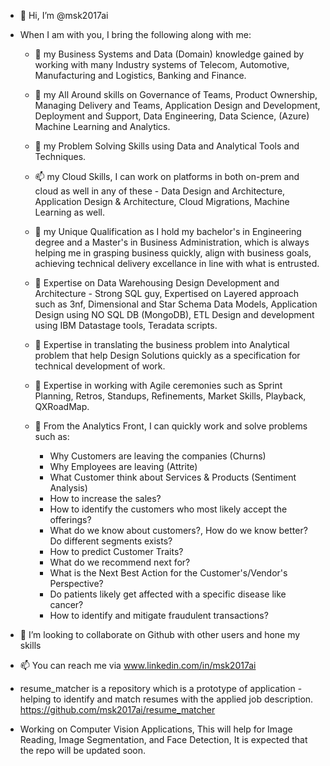 - 👋 Hi, I’m @msk2017ai
                        
- When I am with you, I bring the following along with me:
      
   - 💞️   my Business Systems and Data (Domain) knowledge gained by working with many Industry systems of Telecom, Automotive, Manufacturing and Logistics, Banking and Finance.
         
   - 👀   my All Around skills on Governance of Teams, Product Ownership, Managing  Delivery and Teams, Application Design and Development, Deployment and Support, Data Engineering, Data Science, (Azure) Machine Learning and Analytics.  
         
   - 👋   my Problem Solving Skills using Data and Analytical Tools and Techniques.

   - 📫   my Cloud Skills, I can work on platforms in both on-prem and cloud as well in any of these - Data Design and Architecture, Application Design & Architecture, Cloud Migrations, Machine Learning as well.
          
   - 🌱   my Unique Qualification as I hold my bachelor's in Engineering degree and a Master's in Business Administration, which is always helping me in grasping business quickly, align with business goals, achieving technical delivery excellance in line with what is entrusted.
        
   - 💞️   Expertise on Data Warehousing Design Development and Architecture - Strong SQL guy, Expertised on Layered approach such as 3nf, Dimensional and Star Schema Data Models, Application Design using NO SQL DB (MongoDB), ETL Design and development using IBM Datastage tools, Teradata scripts.
         
   - 👀   Expertise in translating the business problem into Analytical problem that help Design Solutions quickly as a specification for technical development of work.
         
   - 👋  Expertise in working with Agile ceremonies such as Sprint Planning, Retros, Standups, Refinements, Market Skills, Playback, QXRoadMap.
               
   - 🌱  From the Analytics Front, I can quickly work and solve problems such as:
      -  Why Customers are leaving the companies (Churns)
      -  Why Employees are leaving (Attrite)
      -  What Customer think about Services & Products (Sentiment Analysis)
      -  How to increase the sales? 
      -  How to identify the customers who  most likely accept the offerings?
      -  What do we know about customers?, How do we know better? Do different segments exists?
      -  How to predict Customer Traits?
      -  What do we recommend next for?
      -  What is the Next Best Action for the Customer's/Vendor's Perspective?
      -  Do patients likely get affected with a specific disease like cancer?
      -  How to identify and mitigate fraudulent transactions?

- 💞️ I’m looking to collaborate on Github with other users and hone my skills
                     
- 📫 You can reach me via www.linkedin.com/in/msk2017ai
                                     
-  resume_matcher is a repository which is a prototype of application - helping to identify and match resumes with the applied job description. 
https://github.com/msk2017ai/resume_matcher
                               
-  Working on Computer Vision Applications, This will help for Image Reading, Image Segmentation, and Face Detection, It is expected that the repo will be updated soon.


<!---
msk2017ai/msk2017ai is a ✨ special ✨ repository because its `README.md` (this file) appears on your GitHub profile.
You can click the Preview link to take a look at your changes.
--->


